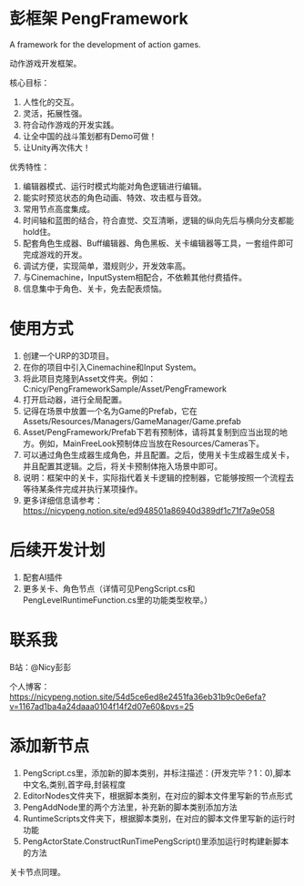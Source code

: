 # 彭框架 PengFramework
A framework for the development of action games.

动作游戏开发框架。

核心目标：
1. 人性化的交互。
2. 灵活，拓展性强。
3. 符合动作游戏的开发实践。
4. 让全中国的战斗策划都有Demo可做！
5. 让Unity再次伟大！

优秀特性：
1. 编辑器模式、运行时模式均能对角色逻辑进行编辑。
2. 能实时预览状态的角色动画、特效、攻击框与音效。
3. 常用节点高度集成。
4. 时间轴和蓝图的结合，符合直觉、交互清晰，逻辑的纵向先后与横向分支都能hold住。
5. 配套角色生成器、Buff编辑器、角色黑板、关卡编辑器等工具，一套组件即可完成游戏的开发。
6. 调试方便，实现简单，潜规则少，开发效率高。
7. 与Cinemachine，InputSystem相配合，不依赖其他付费插件。
8. 信息集中于角色、关卡，免去配表烦恼。

# 使用方式
1. 创建一个URP的3D项目。
2. 在你的项目中引入Cinemachine和Input System。
3. 将此项目克隆到Asset文件夹。例如：C:nicy/PengFrameworkSample/Asset/PengFramework
4. 打开启动器，进行全局配置。
5. 记得在场景中放置一个名为Game的Prefab，它在Assets/Resources/Managers/GameManager/Game.prefab
6. Asset/PengFramework/Prefab下若有预制体，请将其复制到应当出现的地方。例如，MainFreeLook预制体应当放在Resources/Cameras下。
7. 可以通过角色生成器生成角色，并且配置。之后，使用关卡生成器生成关卡，并且配置其逻辑。之后，将关卡预制体拖入场景中即可。
8. 说明：框架中的关卡，实际指代着关卡逻辑的控制器，它能够按照一个流程去等待某条件完成并执行某项操作。
9. 更多详细信息请参考：https://nicypeng.notion.site/ed948501a86940d389df1c71f7a9e058

# 后续开发计划
1. 配套AI插件
2. 更多关卡、角色节点（详情可见PengScript.cs和PengLevelRuntimeFunction.cs里的功能类型枚举。）

# 联系我

B站：@Nicy彭彭

个人博客：https://nicypeng.notion.site/54d5ce6ed8e2451fa36eb31b9c0e6efa?v=1167ad1ba4a24daaa0104f14f2d07e60&pvs=25

# 添加新节点
1. PengScript.cs里，添加新的脚本类别，并标注描述：(开发完毕？1：0),脚本中文名,类别,首字母,封装程度
2. EditorNodes文件夹下，根据脚本类别，在对应的脚本文件里写新的节点形式
3. PengAddNode里的两个方法里，补充新的脚本类别添加方法
4. RuntimeScripts文件夹下，根据脚本类别，在对应的脚本文件里写新的运行时功能
5. PengActorState.ConstructRunTimePengScript()里添加运行时构建新脚本的方法

关卡节点同理。
